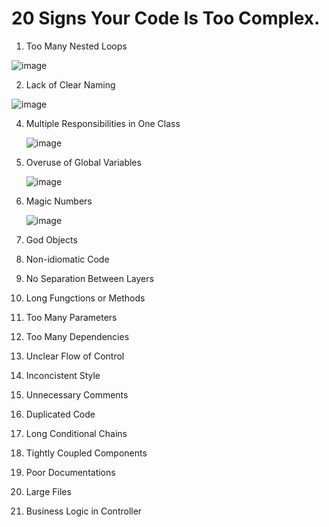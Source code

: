 # 20 Signs Your Code Is Too Complex.

1. Too Many Nested Loops

![image](https://github.com/user-attachments/assets/da72e6f2-5046-4d4a-8d62-678007e11fb3)


2. Lack of Clear Naming

  ![image](https://github.com/user-attachments/assets/70e75431-43c2-4254-b213-88270cc94204)


4. Multiple Responsibilities in One Class

   ![image](https://github.com/user-attachments/assets/f41e0449-7243-4d12-ab7a-c15b13335ba1)


6. Overuse of Global Variables

   ![image](https://github.com/user-attachments/assets/eef4f9a4-7bf6-45d6-831c-b7738620c2d7)


8. Magic Numbers

   ![image](https://github.com/user-attachments/assets/b2aa3920-e5f5-4757-8211-10b283ae1c2c)


10. God Objects

11. Non-idiomatic Code 

12. No Separation Between Layers 

13. Long Fungctions or Methods

14. Too Many Parameters 

15. Too Many Dependencies

16. Unclear Flow of Control 

17. Inconcistent Style

18. Unnecessary Comments

19. Duplicated  Code 

20. Long Conditional Chains 

21. Tightly Coupled Components

22. Poor Documentations 

23. Large Files

24. Business Logic in Controller 


